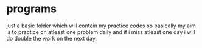 # programs
just a basic folder which will contain my practice codes
so basically my aim is to practice on atleast one problem daily and if 
i miss atleast one day i will do double the work on the next day.
